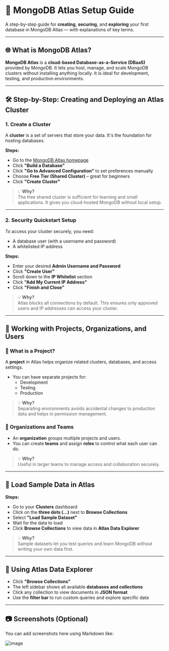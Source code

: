 

# 📘 MongoDB Atlas Setup Guide

A step-by-step guide for **creating**, **securing**, and **exploring** your first database in MongoDB Atlas — with explanations of key terms.

---

## 🌐 What is MongoDB Atlas?

**MongoDB Atlas** is a **cloud-based Database-as-a-Service (DBaaS)** provided by MongoDB. It lets you host, manage, and scale MongoDB clusters without installing anything locally. It is ideal for development, testing, and production environments.

---

## 🛠️ Step-by-Step: Creating and Deploying an Atlas Cluster

### 1. **Create a Cluster**

A **cluster** is a set of servers that store your data. It's the foundation for hosting databases.

**Steps:**
- Go to the [MongoDB Atlas homepage](https://www.mongodb.com/cloud/atlas)
- Click **"Build a Database"**
- Click **"Go to Advanced Configuration"** to set preferences manually
- Choose **Free Tier (Shared Cluster)** – great for beginners
- Click **"Create Cluster"**

> 💡 **Why?**  
> The free shared cluster is sufficient for learning and small applications. It gives you cloud-hosted MongoDB without local setup.

---

### 2. **Security Quickstart Setup**

To access your cluster securely, you need:
- A database user (with a username and password)
- A whitelisted IP address

**Steps:**
- Enter your desired **Admin Username and Password**
- Click **"Create User"**
- Scroll down to the **IP Whitelist** section
- Click **"Add My Current IP Address"**
- Click **"Finish and Close"**

> 💡 **Why?**  
> Atlas blocks all connections by default. This ensures only approved users and IP addresses can access your cluster.

---

## 📁 Working with Projects, Organizations, and Users

### 🌱 What is a Project?

A **project** in Atlas helps organize related clusters, databases, and access settings.

- You can have separate projects for:
  - Development
  - Testing
  - Production

> 💡 **Why?**  
> Separating environments avoids accidental changes to production data and helps in permission management.

### 👥 Organizations and Teams

- An **organization** groups multiple projects and users.
- You can create **teams** and assign **roles** to control what each user can do.

> 💡 **Why?**  
> Useful in larger teams to manage access and collaboration securely.

---

## 🧪 Load Sample Data in Atlas

**Steps:**
- Go to your **Clusters** dashboard
- Click on the **three dots (...)** next to **Browse Collections**
- Select **"Load Sample Dataset"**
- Wait for the data to load
- Click **Browse Collections** to view data in **Atlas Data Explorer**

> 💡 **Why?**  
> Sample datasets let you test queries and learn MongoDB without writing your own data first.

---

## 🔎 Using Atlas Data Explorer

- Click **"Browse Collections"**
- The left sidebar shows all available **databases and collections**
- Click any collection to view documents in **JSON format**
- Use the **filter bar** to run custom queries and explore specific data

---

## 📷 Screenshots (Optional)

You can add screenshots here using Markdown like:

![image](https://github.com/user-attachments/assets/8fca114f-1a3f-436b-a894-bddbd097c67d)

